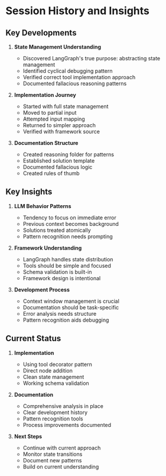 # Session History and Insights

## Key Developments
1. **State Management Understanding**
   - Discovered LangGraph's true purpose: abstracting state management
   - Identified cyclical debugging pattern
   - Verified correct tool implementation approach
   - Documented fallacious reasoning patterns

2. **Implementation Journey**
   - Started with full state management
   - Moved to partial input
   - Attempted input mapping
   - Returned to simpler approach
   - Verified with framework source

3. **Documentation Structure**
   - Created reasoning folder for patterns
   - Established solution template
   - Documented fallacious logic
   - Created rules of thumb

## Key Insights
1. **LLM Behavior Patterns**
   - Tendency to focus on immediate error
   - Previous context becomes background
   - Solutions treated atomically
   - Pattern recognition needs prompting

2. **Framework Understanding**
   - LangGraph handles state distribution
   - Tools should be simple and focused
   - Schema validation is built-in
   - Framework design is intentional

3. **Development Process**
   - Context window management is crucial
   - Documentation should be task-specific
   - Error analysis needs structure
   - Pattern recognition aids debugging

## Current Status
1. **Implementation**
   - Using tool decorator pattern
   - Direct node addition
   - Clean state management
   - Working schema validation

2. **Documentation**
   - Comprehensive analysis in place
   - Clear development history
   - Pattern recognition tools
   - Process improvements documented

3. **Next Steps**
   - Continue with current approach
   - Monitor state transitions
   - Document new patterns
   - Build on current understanding 